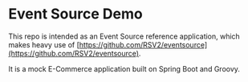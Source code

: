 # Event Source Demo

This repo is intended as an Event Source reference application, which makes heavy use of [https://github.com/RSV2/eventsource](https://github.com/RSV2/eventsource).


It is a mock E-Commerce application built on Spring Boot and Groovy.


